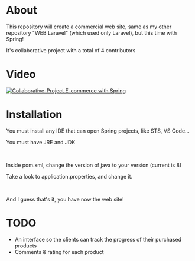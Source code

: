 # About

<p>This repository will create a commercial web site, same as  my other repository "WEB Laravel" (which used only Laravel), but this time with Spring!</p>
<p>It's collaborative project with a total of 4 contributors

# Video

[![Collaborative-Project E-commerce with Spring](https://res.cloudinary.com/marcomontalbano/image/upload/v1643643946/video_to_markdown/images/youtube--OJuQY0b1o2I-c05b58ac6eb4c4700831b2b3070cd403.jpg)](https://youtu.be/OJuQY0b1o2I "Collaborative-Project E-commerce with Spring")

# Installation

<p>You must install any IDE that can open Spring projects, like STS, VS Code...</p>
<p>You must have JRE and JDK</p>
<br>
<p>Inside pom.xml, change the version of java to your version (current is 8)</p>
<p>Take a look to application.properties, and change it.</p>
<br>
<p>And I guess that's it, you have now the web site!</p>

# TODO

<ul>
    <li>An interface so the clients can track the progress of their purchased products</li>
    <li>Comments & rating for each product</li>
</ul>
